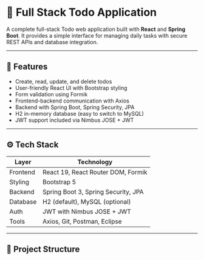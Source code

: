 # 📝 Full Stack Todo Application

A complete full-stack Todo web application built with **React** and **Spring Boot**. It provides a simple interface for managing daily tasks with secure REST APIs and database integration.

---

## 🚀 Features

- Create, read, update, and delete todos
- User-friendly React UI with Bootstrap styling
- Form validation using Formik
- Frontend-backend communication with Axios
- Backend with Spring Boot, Spring Security, JPA
- H2 in-memory database (easy to switch to MySQL)
- JWT support included via Nimbus JOSE + JWT

---

## ⚙️ Tech Stack

| Layer     | Technology                         |
|-----------|-------------------------------------|
| Frontend  | React 19, React Router DOM, Formik |
| Styling   | Bootstrap 5                        |
| Backend   | Spring Boot 3, Spring Security, JPA|
| Database  | H2 (default), MySQL (optional)     |
| Auth      | JWT with Nimbus JOSE + JWT         |
| Tools     | Axios, Git, Postman, Eclipse       |

---

## 📁 Project Structure
